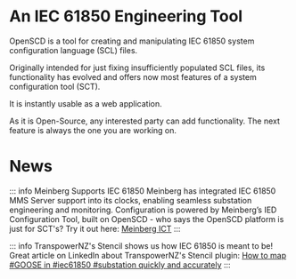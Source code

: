 # An IEC 61850 Engineering Tool

OpenSCD is a tool for creating and manipulating IEC 61850 system configuration
language (SCL) files.

Originally intended for just fixing insufficiently populated SCL files, its functionality has evolved and offers now most features of a system configuration tool (SCT).

It is instantly usable as a web application.

As it is Open-Source, any interested party can add functionality. The next feature is always the one you are working on.

# News

::: info Meinberg Supports IEC 61850
Meinberg has integrated IEC 61850 MMS Server support into its
clocks, enabling seamless substation engineering and monitoring. Configuration
is powered by Meinberg’s IED Configuration Tool, built on OpenSCD - who says
the OpenSCD platform is just for SCT's? Try it out here: [Meinberg ICT](https://meinberg-sync.github.io/mbg-open-scd) <Badge type="info" text="2025-09-17" />
:::

::: info TranspowerNZ's Stencil shows us how IEC 61850 is meant to be!
Great article on LinkedIn about TranspowerNZ's Stencil plugin:
[How to map #GOOSE in #iec61850 #substation quickly and accurately](https://www.linkedin.com/feed/update/urn:li:activity:7362026193035939842/) <Badge type="info" text="2025-08-31" />
:::
